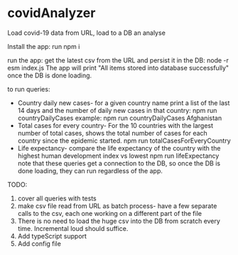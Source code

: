 # covidAnalyzer
Load covid-19 data from URL, load to a DB an analyse 

Install the app:
run npm i

run the app: get the latest csv from the URL and persist it in the DB:
node -r esm index.js
The app will print "All items stored into database successfully" once the DB is done loading.

to run queries:
* Country daily new cases- for a given country name print a list of the last 14 days and the number of daily new cases in that country:
    npm run countryDailyCases <country name>        example: npm run countryDailyCases Afghanistan
* Total cases for every country- For the 10 countries with the largest number of total cases,
  shows the total number of cases for each country since the epidemic started.
    npm run totalCasesForEveryCountry
* Life expectancy- compare the life expectancy of the country with the highest human development index vs lowest
    npm run lifeExpectancy
note that these queries get a connection to the DB, so once the DB is done loading, they can run regardless of the app.

TODO:
1. cover all queries with tests
2. make csv file read from URL as batch process-
   have a few separate calls to the csv, each one working on a different part of the file
3. There is no need to load the huge csv into the DB from scratch every time. Incremental loud should suffice.
4. Add typeScript support
5. Add config file
